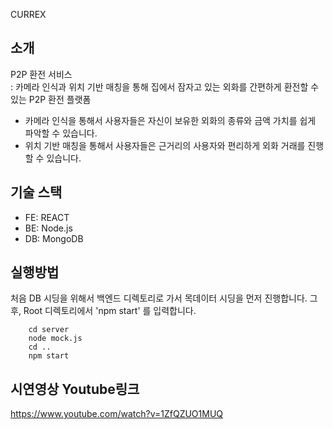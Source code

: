 CURREX

## 소개
P2P 환전 서비스 <br>
: 카메라 인식과 위치 기반 매칭을 통해 집에서 잠자고 있는 외화를 간편하게 환전할 수 있는 P2P 환전 플랫폼<br>
- 카메라 인식을 통해서 사용자들은 자신이 보유한 외화의 종류와 금액 가치를 쉽게 파악할 수 있습니다.
- 위치 기반 매칭을 통해서 사용자들은 근거리의 사용자와 편리하게 외화 거래를 진행할 수 있습니다.

## 기술 스택
- FE: REACT
- BE: Node.js
- DB: MongoDB

## 실행방법
처음 DB 시딩을 위해서 백엔드 디렉토리로 가서 목데이터 시딩을 먼저 진행합니다.
그후, Root 디렉토리에서 'npm start' 를 입력합니다.
``` 
    cd server
    node mock.js
    cd ..
    npm start
```

## 시연영상 Youtube링크
https://www.youtube.com/watch?v=1ZfQZUO1MUQ
